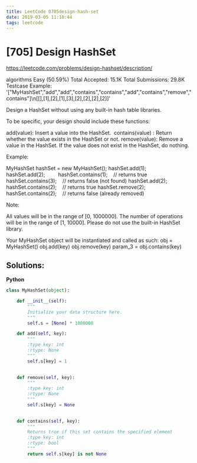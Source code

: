 ```yaml
---
title: LeetCode 0705design-hash-set
date: 2019-03-05 11:10:44
tags: leetcode
---
```


# [705] Design HashSet

 https://leetcode.com/problems/design-hashset/description/

 algorithms
 Easy (50.59%)
 Total Accepted:    15.1K
 Total Submissions: 29.8K
 Testcase Example:  '["MyHashSet","add","add","contains","contains","add","contains","remove","contains"]\n[[],[1],[2],[1],[3],[2],[2],[2],[2]]'

 Design a HashSet without using any built-in hash table libraries.
 
 To be specific, your design should include these functions:
 
 
 add(value): Insert a value into the HashSet. 
 contains(value) : Return whether the value exists in the HashSet or not.
 remove(value): Remove a value in the HashSet. If the value does not exist in
 the HashSet, do nothing.
 
 
 
 Example:
 
 
 MyHashSet hashSet = new MyHashSet();
 hashSet.add(1);         
 hashSet.add(2);         
 hashSet.contains(1);    // returns true
 hashSet.contains(3);    // returns false (not found)
 hashSet.add(2);          
 hashSet.contains(2);    // returns true
 hashSet.remove(2);          
 hashSet.contains(2);    // returns false (already removed)
 
 
 
 Note:
 
 
 All values will be in the range of [0, 1000000].
 The number of operations will be in the range of [1, 10000].
 Please do not use the built-in HashSet library.
 
 

 Your MyHashSet object will be instantiated and called as such:
 obj = MyHashSet()
 obj.add(key)
 obj.remove(key)
 param_3 = obj.contains(key)
## Solutions:

**Python**
```python
class MyHashSet(object):

    def __init__(self):
        """
        Initialize your data structure here.
        """
        self.s = [None] * 1000000

    def add(self, key):
        """
        :type key: int
        :rtype: None
        """
        self.s[key] = 1
        

    def remove(self, key):
        """
        :type key: int
        :rtype: None
        """
        self.s[key] = None
        

    def contains(self, key):
        """
        Returns true if this set contains the specified element
        :type key: int
        :rtype: bool
        """
        return self.s[key] is not None
```